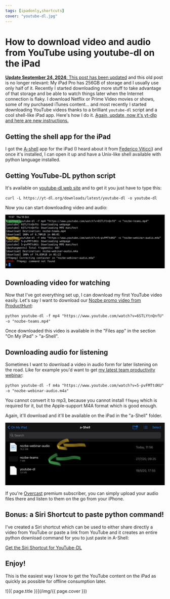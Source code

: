 ```yaml
---
tags: [ipadonly,shortcuts]
cover: "youtube-dl.jpg"
---
```


# How to download video and audio from YouTube using youtube-dl on the iPad

[**Update September 24, 2024**: This post has been updated](/ytd) and this old post is no longer relevant: My iPad Pro has 256GB of storage and I usually use only half of it. Recently I started downloading more stuff to take advantage of that storage and be able to watch things later when the Internet connection is flaky. I download Netflix or Prime Video movies or shows, some of my purchased iTunes content... and most recently I started downloading YouTube videos thanks to a brilliant `youtube-dl` script and a cool shell-like iPad app. Here's how I do it. [Again, update, now it's yt-dlp and here are new instructions.](/ytd)

<!--More-->

## Getting the shell app for the iPad

I got the [A-shell](https://apps.apple.com/us/app/a-shell/id1473805438) app for the iPad (I heard about it from [Federico Viticci](https://appstories.net/episodes/160/)) and once it's installed, I can open it up and have a Unix-like shell available with python language installed.

## Getting YouTube-DL python script

It's available on [youtube-dl web site](https://yt-dl.org) and to get it you just have to type this:

`curl -L https://yt-dl.org/downloads/latest/youtube-dl -o youtube-dl`

Now you can start downloading video and audio:

![{{ page.title }} 2](/img/youtube-dl-2.jpg)

## Downloading video for watching

Now that I've got everything set up, I can download my first YouTube video easily. Let's say I want to download our [Nozbe promo video from ProductHunt](/producthunt):

`python youtube-dl -f mp4 "https://www.youtube.com/watch?v=6STLYtnQnfU" -o "nozbe-teams.mp4"`

Once downloaded this video is available in the "Files app" in the section "On My iPad" > "a-Shell".

## Downloading audio for listening

Sometimes I want to download a video in audio form for later listening on the road. Like for example you'd want to get [my latest team productivity webinar](/differently/):

`python youtube-dl -f m4a "https://www.youtube.com/watch?v=5-pvFMTtdKU" -o "nozbe-webinar-audio.m4a"`

You cannot convert it to mp3, because you cannot install `ffmpeg` which is required for it, but the Apple-support M4A format which is good enough.

Again, it'll download and it'll be available on the iPad in the "a-Shell" folder.

![{{ page.title }} 3](/img/youtube-dl-3.jpg)

If you're [Overcast](https://overcast.fm) premium subscriber,  you can simply upload your audio files there and listen to them on the go from your iPhone.

## Bonus: a Siri Shortcut to paste python command!

I've created a Siri shortcut which can be used to either share directly a video from YouTube or paste a link from YouTube and it creates an entire python download command for you to just paste in A-Shell:

[Get the Siri Shortcut for YouTube-DL](https://www.icloud.com/shortcuts/b4ad24aaaa42430b9a4bc9f607a71fdd)

## Enjoy!

This is the easiest way I know to get the YouTube content on the iPad as quickly as possible for offline consumption later.

![{{ page.title }}](/img/{{ page.cover }})

[n]: https://michael.gratis/nozbe